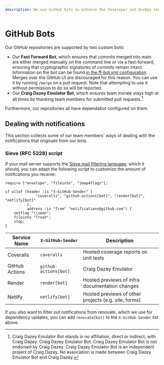 ```yaml
---
description: We use GitHub bots to enhance the Developer and DevOps team experience.
---
```

# GitHub Bots

Our GitHub repositories are supported by two custom bots:

- Our **Fast Forward Bot**, which ensures that commits merged into main are
  either merged manually on the command line or via a fast-forward, ensuring
  that cryptographic signatures of commits remain intact. Information on the bot
  can be found [in the ff-bot.yml
  configuration](https://github.com/python-discord/infra/blob/main/.github/ff-bot.yml).
  Merges over the GitHub UI are discouraged for this reason. You can use it by
  running `/merge` on a pull request. Note that attempting to use it without
  permission to do so will be reported.
- Our **Craig Dazey Emulator Bot**, which ensures team morale stays high
  at all times by thanking team members for submitted pull requests.[^1]

Furthermore, our repositories all have dependabot configured on them.

[^1]: Craig Dazey Emulator Bot stands in no affiliation, direct or indirect,
    with Craig Dazey. Craig Dazey Emulator Bot. Craig Dazey Emulator Bot is not
    endorsed by Craig Dazey. Craig Dazey Emulator Bot is an independent project
    of Craig Dazey. No association is made between Craig Dazey Emulator Bot and
    Craig Dazey.


## Dealing with notifications

This section collects some of our team members' ways of dealing with the
notifications that originate from our bots.

### Sieve (RFC 5228) script

If your mail server supports the [Sieve mail filtering
language](https://datatracker.ietf.org/doc/html/rfc5228.html), which it should,
you can adapt the following script to customize the amount of notifications you
receive:

```sieve
require ["envelope", "fileinto", "imap4flags"];

if allof (header :is "X-GitHub-Sender" [
              "coveralls", "github-actions[bot]", "render[bot]", "netlify[bot]"
          ],
          address :is "from" "notifications@github.com") {
    setflag "\\seen";
    fileinto "Trash";
    stop;
}
```

| Service Name   | `X-GitHub-Sender`     | Description                                          |
| -------------- | --------------------- | ---------------------------------------------------- |
| Coveralls      | `coveralls`           | Hosted coverage reports on unit tests                |
| GitHub Actions | `github-actions[bot]` | Craig Dazey Emulator                                 |
| Render         | `render[bot]`         | Hosted previews of infra documentation changes       |
| Netlify        | `netlify[bot]`        | Hosted previews of other projects (e.g. site, forms) |

If you also want to filter out notifications from renovate, which we use for
dependency updates, you can add `renovate[bot]` to the `X-GitHub-Sender` list
above.
